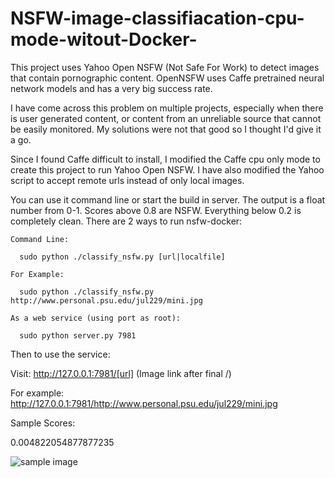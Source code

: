 # NSFW-image-classifiacation-cpu-mode-witout-Docker-
This project uses Yahoo Open NSFW (Not Safe For Work) to detect images that contain pornographic content. OpenNSFW uses Caffe pretrained neural network models and has a very big success rate.

I have come across this problem on multiple projects, especially when there is user generated content, or content from an unreliable source that cannot be easily monitored. My solutions were not that good so I thought I'd give it a go.

Since I found Caffe difficult to install, I modified the Caffe cpu only mode to create this project to run Yahoo Open NSFW. I have also modified the Yahoo script to accept remote urls instead of only local images.

You can use it command line or start the build in server. The output is a float number from 0-1. Scores above 0.8 are NSFW. Everything below 0.2 is completely clean.
There are 2 ways to run nsfw-docker:

    Command Line:

      sudo python ./classify_nsfw.py [url|localfile]

    For Example:

      sudo python ./classify_nsfw.py http://www.personal.psu.edu/jul229/mini.jpg

    As a web service (using port as root):

      sudo python server.py 7981

Then to use the service:

Visit: http://127.0.0.1:7981/[url] (Image link after final /)

For example: http://127.0.0.1:7981/http://www.personal.psu.edu/jul229/mini.jpg


Sample Scores:

0.004822054877877235

![sample image](https://camo.githubusercontent.com/e08639c72acfff7b4dbf8374abd22893f004ac1a/687474703a2f2f692e6461696c796d61696c2e636f2e756b2f692f7069782f323031362f30322f30392f31382f333130374238363030303030303537382d302d52756e6e696e675f69735f6e6f745f6f6e6c795f676f6f645f666f725f796f75725f626f64795f69745f69735f62656e6566696369616c5f746f5f7468655f622d612d31355f313435353034333834333932392e6a7067)

